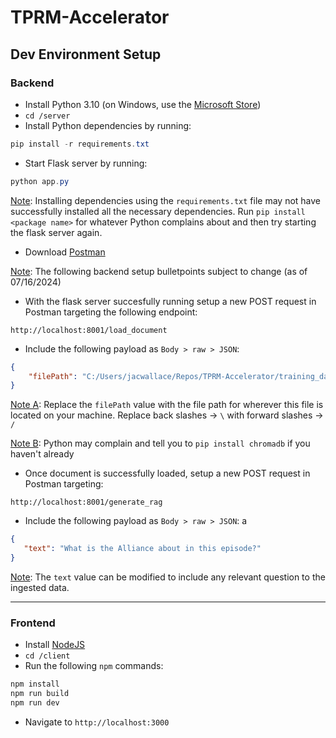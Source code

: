 # TPRM-Accelerator
## Dev Environment Setup

### Backend
* Install Python 3.10 (on Windows, use the [Microsoft Store](https://apps.microsoft.com/detail/9pjpw5ldxlz5?hl=en-us&gl=US))
* ``cd /server``
* Install Python dependencies by running:

```powershell
pip install -r requirements.txt
```

* Start Flask server by running:
```powershell
python app.py
```
<u>Note</u>: Installing dependencies using the ``requirements.txt`` file may not have successfully installed all the necessary dependencies. Run ``pip install <package name>`` for whatever Python complains about and then try starting the flask server again.

* Download [Postman](https://www.postman.com/downloads/)

<u>Note</u>: The following backend setup bulletpoints subject to change (as of 07/16/2024)
* With the flask server succesfully running setup a new POST request in Postman targeting the following endpoint: 
```
http://localhost:8001/load_document
```

* Include the following payload as ``Body > raw > JSON``:

```JSON
{
    "filePath": "C:/Users/jacwallace/Repos/TPRM-Accelerator/training_data/office_s1_e4.txt"
}
```
<u>Note A</u>: Replace the ``filePath`` value with the file path for wherever this file is located on your machine. Replace back slashes -> ``\`` with forward slashes -> ``/``

<u>Note B</u>: Python may complain and tell you to ``pip install chromadb`` if you haven't already

* Once document is successfully loaded, setup a new POST request in Postman targeting:
```
http://localhost:8001/generate_rag
```

* Include the following payload as ``Body > raw > JSON``:
a
```JSON
{
   "text": "What is the Alliance about in this episode?"
}
```
<u>Note</u>: The ``text`` value can be modified to include any relevant question to the ingested data.
___

### Frontend
* Install [NodeJS](https://nodejs.org/en)
* ``cd /client``
* Run the following ``npm`` commands:

```powershell
npm install
npm run build
npm run dev
```

* Navigate to ``http://localhost:3000``